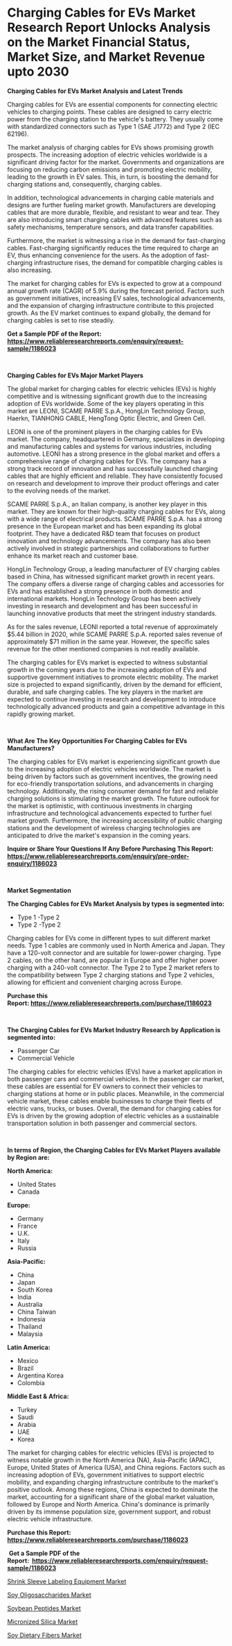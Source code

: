 <p><h1>Charging Cables for EVs Market Research Report Unlocks Analysis on the Market Financial Status, Market Size, and Market Revenue upto 2030</h1></p><p><strong>Charging Cables for EVs Market Analysis and Latest Trends</strong></p>
<p><p>Charging cables for EVs are essential components for connecting electric vehicles to charging points. These cables are designed to carry electric power from the charging station to the vehicle's battery. They usually come with standardized connectors such as Type 1 (SAE J1772) and Type 2 (IEC 62196).</p><p>The market analysis of charging cables for EVs shows promising growth prospects. The increasing adoption of electric vehicles worldwide is a significant driving factor for the market. Governments and organizations are focusing on reducing carbon emissions and promoting electric mobility, leading to the growth in EV sales. This, in turn, is boosting the demand for charging stations and, consequently, charging cables.</p><p>In addition, technological advancements in charging cable materials and designs are further fueling market growth. Manufacturers are developing cables that are more durable, flexible, and resistant to wear and tear. They are also introducing smart charging cables with advanced features such as safety mechanisms, temperature sensors, and data transfer capabilities.</p><p>Furthermore, the market is witnessing a rise in the demand for fast-charging cables. Fast-charging significantly reduces the time required to charge an EV, thus enhancing convenience for the users. As the adoption of fast-charging infrastructure rises, the demand for compatible charging cables is also increasing.</p><p>The market for charging cables for EVs is expected to grow at a compound annual growth rate (CAGR) of 5.9% during the forecast period. Factors such as government initiatives, increasing EV sales, technological advancements, and the expansion of charging infrastructure contribute to this projected growth. As the EV market continues to expand globally, the demand for charging cables is set to rise steadily.</p></p>
<p><strong>Get a Sample PDF of the Report:&nbsp; <a href="https://www.reliableresearchreports.com/enquiry/request-sample/1186023">https://www.reliableresearchreports.com/enquiry/request-sample/1186023</a></strong></p>
<p>&nbsp;</p>
<p><strong>Charging Cables for EVs Major Market Players</strong></p>
<p><p>The global market for charging cables for electric vehicles (EVs) is highly competitive and is witnessing significant growth due to the increasing adoption of EVs worldwide. Some of the key players operating in this market are LEONI, SCAME PARRE S.p.A., HongLin Technology Group, Haerkn, TIANHONG CABLE, HengTong Optic Electric, and Green Cell.</p><p>LEONI is one of the prominent players in the charging cables for EVs market. The company, headquartered in Germany, specializes in developing and manufacturing cables and systems for various industries, including automotive. LEONI has a strong presence in the global market and offers a comprehensive range of charging cables for EVs. The company has a strong track record of innovation and has successfully launched charging cables that are highly efficient and reliable. They have consistently focused on research and development to improve their product offerings and cater to the evolving needs of the market.</p><p>SCAME PARRE S.p.A., an Italian company, is another key player in this market. They are known for their high-quality charging cables for EVs, along with a wide range of electrical products. SCAME PARRE S.p.A. has a strong presence in the European market and has been expanding its global footprint. They have a dedicated R&D team that focuses on product innovation and technology advancements. The company has also been actively involved in strategic partnerships and collaborations to further enhance its market reach and customer base.</p><p>HongLin Technology Group, a leading manufacturer of EV charging cables based in China, has witnessed significant market growth in recent years. The company offers a diverse range of charging cables and accessories for EVs and has established a strong presence in both domestic and international markets. HongLin Technology Group has been actively investing in research and development and has been successful in launching innovative products that meet the stringent industry standards.</p><p>As for the sales revenue, LEONI reported a total revenue of approximately $5.44 billion in 2020, while SCAME PARRE S.p.A. reported sales revenue of approximately $71 million in the same year. However, the specific sales revenue for the other mentioned companies is not readily available.</p><p>The charging cables for EVs market is expected to witness substantial growth in the coming years due to the increasing adoption of EVs and supportive government initiatives to promote electric mobility. The market size is projected to expand significantly, driven by the demand for efficient, durable, and safe charging cables. The key players in the market are expected to continue investing in research and development to introduce technologically advanced products and gain a competitive advantage in this rapidly growing market.</p></p>
<p>&nbsp;</p>
<p><strong>What Are The Key Opportunities For Charging Cables for EVs Manufacturers?</strong></p>
<p><p>The charging cables for EVs market is experiencing significant growth due to the increasing adoption of electric vehicles worldwide. The market is being driven by factors such as government incentives, the growing need for eco-friendly transportation solutions, and advancements in charging technology. Additionally, the rising consumer demand for fast and reliable charging solutions is stimulating the market growth. The future outlook for the market is optimistic, with continuous investments in charging infrastructure and technological advancements expected to further fuel market growth. Furthermore, the increasing accessibility of public charging stations and the development of wireless charging technologies are anticipated to drive the market's expansion in the coming years.</p></p>
<p><strong>Inquire or Share Your Questions If Any Before Purchasing This Report: <a href="https://www.reliableresearchreports.com/enquiry/pre-order-enquiry/1186023">https://www.reliableresearchreports.com/enquiry/pre-order-enquiry/1186023</a></strong></p>
<p>&nbsp;</p>
<p><strong>Market Segmentation</strong></p>
<p><strong>The Charging Cables for EVs Market Analysis by types is segmented into:</strong></p>
<p><ul><li>Type 1 -Type 2</li><li>Type 2 -Type 2</li></ul></p>
<p><p>Charging cables for EVs come in different types to suit different market needs. Type 1 cables are commonly used in North America and Japan. They have a 120-volt connector and are suitable for lower-power charging. Type 2 cables, on the other hand, are popular in Europe and offer higher power charging with a 240-volt connector. The Type 2 to Type 2 market refers to the compatibility between Type 2 charging stations and Type 2 vehicles, allowing for efficient and convenient charging across Europe.</p></p>
<p><strong>Purchase this Report:&nbsp;<a href="https://www.reliableresearchreports.com/purchase/1186023">https://www.reliableresearchreports.com/purchase/1186023</a></strong></p>
<p>&nbsp;</p>
<p><strong>The Charging Cables for EVs Market Industry Research by Application is segmented into:</strong></p>
<p><ul><li>Passenger Car</li><li>Commercial Vehicle</li></ul></p>
<p><p>The charging cables for electric vehicles (EVs) have a market application in both passenger cars and commercial vehicles. In the passenger car market, these cables are essential for EV owners to connect their vehicles to charging stations at home or in public places. Meanwhile, in the commercial vehicle market, these cables enable businesses to charge their fleets of electric vans, trucks, or buses. Overall, the demand for charging cables for EVs is driven by the growing adoption of electric vehicles as a sustainable transportation solution in both passenger and commercial sectors.</p></p>
<p>&nbsp;</p>
<p><strong>In terms of Region, the Charging Cables for EVs Market Players available by Region are:</strong></p>
<p>
    <p> <strong> North America: </strong>
        <ul>
            <li>United States</li>
            <li>Canada</li>
        </ul>
        </p> 
    <p> <strong> Europe: </strong>
        <ul>
            <li>Germany</li>
            <li>France</li>
            <li>U.K.</li>
            <li>Italy</li>
            <li>Russia</li>
        </ul>
        </p> 
    <p> <strong> Asia-Pacific: </strong>
        <ul>
            <li>China</li>
            <li>Japan</li>
            <li>South Korea</li>
            <li>India</li>
            <li>Australia</li>
            <li>China Taiwan</li>
            <li>Indonesia</li>
            <li>Thailand</li>
            <li>Malaysia</li>
        </ul>
        </p> 
    <p> <strong> Latin America: </strong>
        <ul>
            <li>Mexico</li>
            <li>Brazil</li>
            <li>Argentina Korea</li>
            <li>Colombia</li>
        </ul>
        </p> 
    <p> <strong> Middle East & Africa: </strong>
        <ul>
            <li>Turkey</li>
            <li>Saudi</li>
            <li>Arabia</li>
            <li>UAE</li>
            <li>Korea</li>
        </ul>
    </p>
    </p>
<p><p>The market for charging cables for electric vehicles (EVs) is projected to witness notable growth in the North America (NA), Asia-Pacific (APAC), Europe, United States of America (USA), and China regions. Factors such as increasing adoption of EVs, government initiatives to support electric mobility, and expanding charging infrastructure contribute to the market's positive outlook. Among these regions, China is expected to dominate the market, accounting for a significant share of the global market valuation, followed by Europe and North America. China's dominance is primarily driven by its immense population size, government support, and robust electric vehicle infrastructure.</p></p>
<p><strong>Purchase this Report: <a href="https://www.reliableresearchreports.com/purchase/1186023">https://www.reliableresearchreports.com/purchase/1186023</a></strong></p>
<p>&nbsp;<strong>Get a Sample PDF of the Report:&nbsp;&nbsp;<a href="https://www.reliableresearchreports.com/enquiry/request-sample/1186023">https://www.reliableresearchreports.com/enquiry/request-sample/1186023</a></strong></p>
<p><strong></strong></p>
<p><p><a href="https://medium.com/@karleeprice82/shrink-sleeve-labeling-equipment-market-insight-market-trends-growth-forecasted-from-2023-to-6898d84fdace">Shrink Sleeve Labeling Equipment Market</a></p><p><a href="https://medium.com/@cruzdamore75/soy-oligosaccharides-market-comprehensive-assessment-by-type-application-and-geography-22e01dfd0033">Soy Oligosaccharides Market</a></p><p><a href="https://medium.com/@germanwolff65/soybean-peptides-market-comprehensive-assessment-by-type-application-and-geography-ebe15cbc656c">Soybean Peptides Market</a></p><p><a href="https://medium.com/@rosaerluke/analyzing-micronized-silica-market-global-industry-perspective-and-forecast-2023-to-2030-f9bbb1180551">Micronized Silica Market</a></p><p><a href="https://medium.com/@alethaebert2013/soy-dietary-fibers-market-size-market-outlook-and-market-forecast-2023-to-2030-d79b8375d15b">Soy Dietary Fibers Market</a></p></p>
